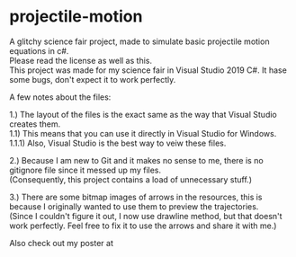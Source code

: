 # projectile-motion
A glitchy science fair project, made to simulate basic projectile motion equations in c#.\
Please read the license as well as this.\
This project was made for my science fair in Visual Studio 2019 C#. It hase some bugs, don't expect it to work perfectly.

A few notes about the files:

1.) The layout of the files is the exact same as the way that Visual Studio creates them.\
1.1) This means that you can use it directly in Visual Studio for Windows.\
1.1.1) Also, Visual Studio is the best way to veiw these files.

2.) Because I am new to Git and it makes no sense to me, there is no gitignore file since it messed up my files.\
(Consequently, this project contains a load of unnecessary stuff.)

3.) There are some bitmap images of arrows in the resources, this is because I originally wanted to use them to preview the trajectories.\
(Since I couldn't figure it out, I now use drawline method, but that doesn't work perfectly. Feel free to fix it to use the arrows and share it with me.)

Also check out my poster at 
